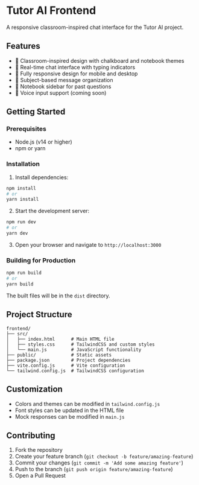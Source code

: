 # Tutor AI Frontend

A responsive classroom-inspired chat interface for the Tutor AI project.

## Features

- 🎨 Classroom-inspired design with chalkboard and notebook themes
- 💬 Real-time chat interface with typing indicators
- 📱 Fully responsive design for mobile and desktop
- 🎯 Subject-based message organization
- 📝 Notebook sidebar for past questions
- 🎤 Voice input support (coming soon)

## Getting Started

### Prerequisites

- Node.js (v14 or higher)
- npm or yarn

### Installation

1. Install dependencies:
```bash
npm install
# or
yarn install
```

2. Start the development server:
```bash
npm run dev
# or
yarn dev
```

3. Open your browser and navigate to `http://localhost:3000`

### Building for Production

```bash
npm run build
# or
yarn build
```

The built files will be in the `dist` directory.

## Project Structure

```
frontend/
├── src/
│   ├── index.html      # Main HTML file
│   ├── styles.css      # TailwindCSS and custom styles
│   └── main.js         # JavaScript functionality
├── public/             # Static assets
├── package.json        # Project dependencies
├── vite.config.js      # Vite configuration
└── tailwind.config.js  # TailwindCSS configuration
```

## Customization

- Colors and themes can be modified in `tailwind.config.js`
- Font styles can be updated in the HTML file
- Mock responses can be modified in `main.js`

## Contributing

1. Fork the repository
2. Create your feature branch (`git checkout -b feature/amazing-feature`)
3. Commit your changes (`git commit -m 'Add some amazing feature'`)
4. Push to the branch (`git push origin feature/amazing-feature`)
5. Open a Pull Request 